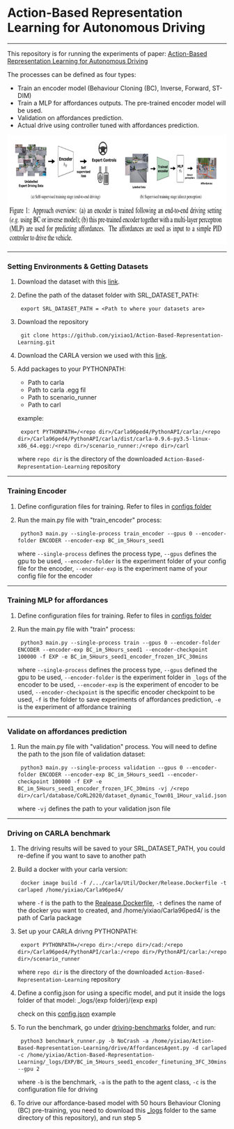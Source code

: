 # Action-Based Representation Learning for Autonomous Driving

-------------------------------------------------------------
This repository is for running the experiments of paper: [Action-Based Representation Learning for Autonomous Driving]()

The processes can be defined as four types:

 * Train an encoder model (Behaviour Cloning (BC), Inverse, Forward, ST-DIM)
 * Train a MLP for affordances outputs. The pre-trained encoder model will be used.
 * Validation on affordances prediction.
 * Actual drive using controller tuned with affordances prediction.

 <img src="overview.png" height="250">

-------------------------------------------------------------
### Setting Environments & Getting Datasets

1. Download the dataset with this [link]().

2. Define the path of the dataset folder with SRL_DATASET_PATH:

        export SRL_DATASET_PATH = <Path to where your datasets are>

3. Download the repository

        git clone https://github.com/yixiao1/Action-Based-Representation-Learning.git

4. Download the CARLA version we used with this [link](https://drive.google.com/file/d/1m4J2yJqL7QcCfaxvMh8erLzdGEyFC5mg/view?usp=sharing).

5. Add packages to your PYTHONPATH:

    - Path to carla
    - Path to carla .egg fil
    - Path to scenario_runner
    - Path to carl

    example:

        export PYTHONPATH=/<repo dir>/Carla96ped4/PythonAPI/carla:/<repo dir>/Carla96ped4/PythonAPI/carla/dist/carla-0.9.6-py3.5-linux-x86_64.egg:/<repo dir>/scenario_runner:/<repo dir>/carl

    where `repo dir` is the directory of the downloaded `Action-Based-Representation-Learning` repository

-------------------------------------------------------------
### Training Encoder

1. Define configuration files for training. Refer to files in [configs folder](https://github.com/yixiao1/Action-Based-Representation-Learning/tree/master/configs/ENCODER)

2. Run the main.py file with "train_encoder" process:

        python3 main.py --single-process train_encoder --gpus 0 --encoder-folder ENCODER --encoder-exp BC_im_5Hours_seed1

    where `--single-process` defines the process type, `--gpus` defines the gpu to be used, `--encoder-folder` is the experiment folder of your config file for the encoder, `--encoder-exp` is the experiment name of your config file for the encoder

-------------------------------------------------------------
### Training MLP for affordances

1. Define configuration files for training. Refer to files in [configs folder](https://github.com/yixiao1/Action-Based-Representation-Learning/tree/master/configs/EXP)

2. Run the main.py file with "train" process:

        python3 main.py --single-process train --gpus 0 --encoder-folder ENCODER --encoder-exp BC_im_5Hours_seed1 --encoder-checkpoint 100000 -f EXP -e BC_im_5Hours_seed1_encoder_frozen_1FC_30mins

   where `--single-process` defines the process type, `--gpus` defined the gpu to be used, `--encoder-folder` is the experiment folder in `_logs` of the encoder to be used, `--encoder-exp` is the experiment of encoder to be used, `--encoder-checkpoint` is the specific encoder checkpoint to be used, `-f` is the folder to save experiments of affordances prediction, `-e` is the experiment of affordance training

-------------------------------------------------------------
### Validate on affordances prediction

1. Run the main.py file with "validation" process. You will need to define the path to the json file of validation dataset:

        python3 main.py --single-process validation --gpus 0 --encoder-folder ENCODER --encoder-exp BC_im_5Hours_seed1 --encoder-checkpoint 100000 -f EXP -e BC_im_5Hours_seed1_encoder_frozen_1FC_30mins -vj /<repo dir>/carl/database/CoRL2020/dataset_dynamic_Town01_1Hour_valid.json

    where `-vj` defines the path to your validation json file

-------------------------------------------------------------
### Driving on CARLA benchmark

1. The driving results will be saved to your SRL_DATASET_PATH, you could re-define if you want to save to another path

2. Build a docker with your carla version:

        docker image build -f /.../carla/Util/Docker/Release.Dockerfile -t carlaped /home/yixiao/Carla96ped4/

    where `-f` is the path to the [Realease.Dockerfile](https://github.com/carla-simulator/carla/blob/master/Util/Docker/Release.Dockerfile), `-t` defines the name of the docker you want to created, and /home/yixiao/Carla96ped4/ is the path of Carla package

3. Set up your CARLA drivng PYTHONPATH:

        export PYTHONPATH=/<repo dir>:/<repo dir>/cad:/<repo dir>/Carla96ped4/PythonAPI/carla:/<repo dir>/PythonAPI/carla:/<repo dir>/scenario_runner

    where `repo dir` is the directory of the downloaded `Action-Based-Representation-Learning` repository


4. Define a config.json for using a specific model, and put it inside the logs folder of that model: _logs/(exp folder)/(exp exp)

   check on this [config.json](https://github.com/yixiao1/Action-Based-Representation-Learning/blob/master/_logs/EXP/BC_im_50Hours_seed1_encoder_finetuning_3FC_5Hours_s1_100000/config.json) example

5. To run the benchmark, go under [driving-benchmarks](https://github.com/yixiao1/Action-Based-Representation-Learning/tree/master/driving-benchmarks-carla_09_cexp) folder, and run:

        python3 benchmark_runner.py -b NoCrash -a /home/yixiao/Action-Based-Representation-Learning/drive/AffordancesAgent.py -d carlaped -c /home/yixiao/Action-Based-Representation-Learning/_logs/EXP/BC_im_5Hours_seed1_encoder_finetuning_3FC_30mins_s1_100000/config.json --gpu 2

    where `-b` is the benchmark, `-a` is the path to the agent class, `-c` is the configuration file for driving

6. To drive our affordance-based model with 50 hours Behaviour Cloning (BC) pre-training, you need to download this [_logs](https://drive.google.com/file/d/14N6B6Q_zhCnXZy1sne-HFjaktjNjjTjF/view?usp=sharing) folder to the same directory of this repository), and run step 5
